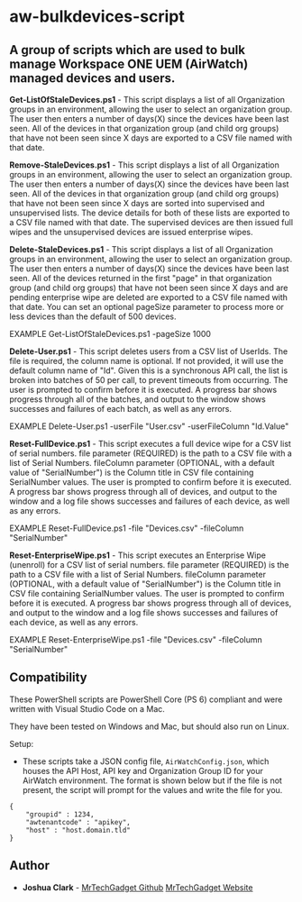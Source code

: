 # aw-bulkdevices-script
## A group of scripts which are used to bulk manage Workspace ONE UEM (AirWatch) managed devices and users.

**Get-ListOfStaleDevices.ps1** - This script displays a list of all Organization groups in an environment, allowing the user to select an organization group. 
The user then enters a number of days(X) since the devices have been last seen.
All of the devices in that organization group (and child org groups) that have not been seen since X days are exported to a CSV file named with that date.


**Remove-StaleDevices.ps1** - This script displays a list of all Organization groups in an environment, allowing the user to select an organization group. 
The user then enters a number of days(X) since the devices have been last seen.
All of the devices in that organization group (and child org groups) that have not been seen since X days are sorted into supervised and unsupervised lists. The device details for both of these lists are exported to a CSV file named with that date.
The supervised devices are then issued full wipes and the unsupervised devices are issued enterprise wipes.


**Delete-StaleDevices.ps1** - This script displays a list of all Organization groups in an environment, allowing the user to select an organization group. 
The user then enters a number of days(X) since the devices have been last seen.
All of the devices returned in the first "page" in that organization group (and child org groups) that have not been seen since X days and are pending enterprise wipe are deleted are exported to a CSV file named with that date. You can set an optional pageSize parameter to process more or less devices than the default of 500 devices.

EXAMPLE
  Get-ListOfStaleDevices.ps1 -pageSize 1000

**Delete-User.ps1** - This script deletes users from a CSV list of UserIds. The file is required, the column name is optional. If not provided, it will use the default column name of "Id". 
Given this is a synchronous API call, the list is broken into batches of 50 per call, to prevent timeouts from occurring. The user is prompted to confirm before it is executed. A progress bar shows progress through all of the batches, and output to the window shows successes and failures of each batch, as well as any errors.

EXAMPLE
  Delete-User.ps1 -userFile "User.csv" -userFileColumn "Id.Value"

**Reset-FullDevice.ps1** - This script executes a full device wipe for a CSV list of serial numbers. 
file parameter (REQUIRED) is the path to a CSV file with a list of Serial Numbers. fileColumn parameter (OPTIONAL, with a default value of "SerialNumber") is the Column title in CSV file containing SerialNumber values. 
The user is prompted to confirm before it is executed. A progress bar shows progress through all of devices, and output to the window and a log file shows successes and failures of each device, as well as any errors.

EXAMPLE
  Reset-FullDevice.ps1 -file "Devices.csv" -fileColumn "SerialNumber"

**Reset-EnterpriseWipe.ps1** - This script executes an Enterprise Wipe (unenroll) for a CSV list of serial numbers. 
file parameter (REQUIRED) is the path to a CSV file with a list of Serial Numbers. fileColumn parameter (OPTIONAL, with a default value of "SerialNumber") is the Column title in CSV file containing SerialNumber values. 
The user is prompted to confirm before it is executed. A progress bar shows progress through all of devices, and output to the window and a log file shows successes and failures of each device, as well as any errors.

EXAMPLE
  Reset-EnterpriseWipe.ps1 -file "Devices.csv" -fileColumn "SerialNumber"

## Compatibility

These PowerShell scripts are PowerShell Core (PS 6) compliant and were written with Visual Studio Code on a Mac. 

They have been tested on Windows and Mac, but should also run on Linux. 

Setup:
* These scripts take a JSON config file, `AirWatchConfig.json`, which houses the API Host, API key and Organization Group ID for your AirWatch environment. The format is shown below but if the file is not present, the script will prompt for the values and write the file for you.
```
{
    "groupid" : 1234,
    "awtenantcode" : "apikey",
    "host" : "host.domain.tld"
}
```

## Author

* **Joshua Clark** - [MrTechGadget Github](https://github.com/MrTechGadget) [MrTechGadget Website](http://mrtechgadget.com/)
